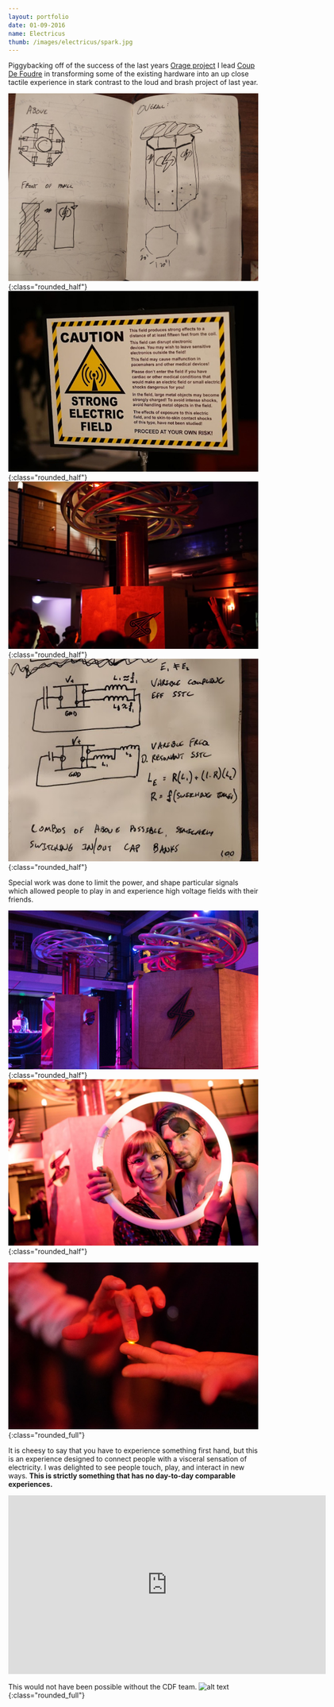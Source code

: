 ```yaml
---
layout: portfolio
date: 01-09-2016
name: Electricus
thumb: /images/electricus/spark.jpg
---
```


Piggybacking off of the success of the last years [Orage project](/portfolio/orage.html)
I lead [Coup De Foudre](https://www.coupdefoud.re/) in transforming some of the existing
hardware into an up close tactile experience in stark contrast to the loud and brash project
of last year.

![alt text](/images/electricus/sketch.jpg "Spark"){:class="rounded_half"}
![alt text](/images/electricus/caution.jpg "Spark"){:class="rounded_half"}
![alt text](/images/electricus/partymode.jpg "Spark"){:class="rounded_half"}
![alt text](/images/electricus/switching.jpg "Spark"){:class="rounded_half"}

Special work was done to limit the power, and shape particular signals which allowed
people to play in and experience high voltage fields with their friends.

![alt text](/images/electricus/boxed_pair.jpg "Par of coils"){:class="rounded_half"}
![alt text](/images/electricus/anya_mike.jpg "Fluorescence"){:class="rounded_half"}

![alt text](/images/electricus/spark.jpg "Touch Spark"){:class="rounded_full"}

It is cheesy to say that you have to experience something first hand, but this
is an experience designed to connect people with a visceral sensation of
electricity. I was delighted to see people touch, play, and interact in new ways.
**This is strictly something that has no day-to-day comparable experiences.**

<iframe src="https://player.vimeo.com/video/174727061?title=0&byline=0&portrait=0" width="640" height="360" frameborder="0" allow="autoplay; fullscreen" allowfullscreen></iframe>

This would not have been possible without the CDF team.
![alt text](/images/electricus/crew.jpg "Touch Spark"){:class="rounded_full"}

